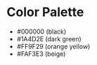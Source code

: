 # Color Palette

- #000000 (black)
- #1A4D2E (dark green)
- #FF9F29 (orange yellow)
- #FAF3E3 (beige)
